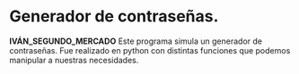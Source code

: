 # Generador de contraseñas.

**IVÁN_SEGUNDO_MERCADO**
Este programa simula un generador de contraseñas. Fue realizado en python con distintas funciones que podemos manipular a nuestras necesidades.
